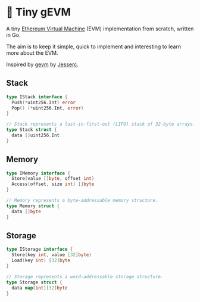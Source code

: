 # 🧱 Tiny gEVM

A tiny [Ethereum Virtual Machine](https://ethereum.github.io/yellowpaper/paper.pdf) (EVM) implementation from scratch, written in Go.

The aim is to keep it simple, quick to implement and interesting to learn more about the EVM.

Inspired by [gevm](https://github.com/Jesserc/gevm) by [Jesserc](https://twitter.com/jesserc_).

## Stack

```go
type IStack interface {
  Push(*uint256.Int) error
  Pop() (*uint256.Int, error)
}

// Stack represents a last-in-first-out (LIFO) stack of 32-byte arrays.
type Stack struct {
  data []uint256.Int
}
```

## Memory

```go
type IMemory interface {
  Store(value []byte, offset int)
  Access(offset, size int) []byte
}

// Memory represents a byte-addressable memory structure.
type Memory struct {
  data []byte
}
```

## Storage

```go
type IStorage interface {
  Store(key int, value [32]byte)
  Load(key int) [32]byte
}

// Storage represents a word-addressable storage structure.
type Storage struct {
  data map[int][32]byte
}
```
